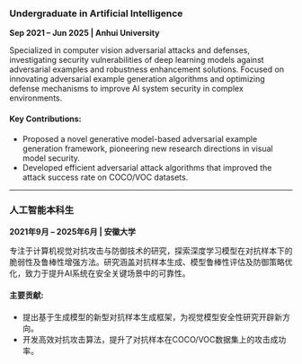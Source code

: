 ### **Undergraduate in Artificial Intelligence**  
**Sep 2021 – Jun 2025  | Anhui University**  

Specialized in computer vision adversarial attacks and defenses, investigating security vulnerabilities of deep learning models against adversarial examples and robustness enhancement solutions. Focused on innovating adversarial example generation algorithms and optimizing defense mechanisms to improve AI system security in complex environments.

#### Key Contributions:  
- Proposed a novel generative model-based adversarial example generation framework, pioneering new research directions in visual model security.
- Developed efficient adversarial attack algorithms that improved the attack success rate on COCO/VOC datasets.  

---

### **人工智能本科生**  
**2021年9月 – 2025年6月 | 安徽大学**  

专注于计算机视觉对抗攻击与防御技术的研究，探索深度学习模型在对抗样本下的脆弱性及鲁棒性增强方法。研究涵盖对抗样本生成、模型鲁棒性评估及防御策略优化，致力于提升AI系统在安全关键场景中的可靠性。

#### 主要贡献:  
- 提出基于生成模型的新型对抗样本生成框架，为视觉模型安全性研究开辟新方向。  
- 开发高效对抗攻击算法，提升了对抗样本在COCO/VOC数据集上的攻击成功率。  

